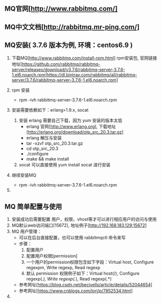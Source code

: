 
## MQ官网[http://www.rabbitmq.com/]
## MQ中文文档[http://rabbitmq.mr-ping.com/]


## MQ安装( 3.7.6 版本为例, 环境：centos6.9 )
1. 下载MQ[http://www.rabbitmq.com/install-rpm.html] rpm安装包, 官网链接地址[https://github.com/rabbitmq/rabbitmq-server/releases/download/v3.7.6/rabbitmq-server-3.7.6-1.el6.noarch.rpm|https://dl.bintray.com/rabbitmq/all/rabbitmq-server/3.7.6/rabbitmq-server-3.7.6-1.el6.noarch.rpm]

2. rpm 安装
    - rpm -ivh rabbitmq-server-3.7.6-1.el6.noarch.rpm

3. 安装需要依赖如下：erlang>1.9.x, socat
    1. 安装 erlang 需要自己下载，因为 yum 安装的版本太低
        - erlang 官网[http://www.erlang.org], 下载地址[http://erlang.org/download/otp_src_20.3.tar.gz]
        - erlang 解压与安装
        - tar -xzvf otp_src_20.3.tar.gz
        - cd otp_src_20.3
        - ./configure
        - make && make install
    2. socat 可以直接使用 yum install socat 进行安装

4. 继续安装MQ
    - rpm -ivh rabbitmq-server-3.7.6-1.el6.noarch.rpm

5. 



## MQ 简单配置与使用
1. 安装成功后需要配置 用户，权限，vhost等才可以进行相应用户的访问与使用
2. MQ默认web访问端口[15672], 地址例子[http://192.168.183.129:15672]
3. MQ 用户管理：
    - 可以在后台直接配置，也可以使用 rabbitmqctl 命令来写
    - 步骤：
       1. 配置用户
       2. 配置用户权限[permission]
       3. 一个用户的permission权限包含如下字段：Virtual host, Configure regexpm, Write regexp, Read regexp 
       4. 默认 permission 权限例子如下：Virtual host(/), Configure regexp(.*), Write regexp(.*), Read regexp(.*)
    - 参考网址[https://blog.csdn.net/becivells/article/details/52044654]
    - 参考网址[https://www.cnblogs.com/lori/p/7852534.html]
4. 


